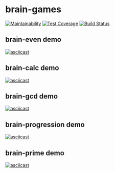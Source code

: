 # brain-games

[![Maintainability](https://api.codeclimate.com/v1/badges/a99a88d28ad37a79dbf6/maintainability)](https://codeclimate.com/github/codeclimate/codeclimate/maintainability)
[![Test Coverage](https://api.codeclimate.com/v1/badges/a99a88d28ad37a79dbf6/test_coverage)](https://codeclimate.com/github/codeclimate/codeclimate/test_coverage)
[![Build Status](https://travis-ci.org/maximvs286/frontend-project-lvl1.svg?branch=master)](https://travis-ci.org/maximvs286/frontend-project-lvl1)

## brain-even demo

[![asciicast](https://asciinema.org/a/282511.svg)](https://asciinema.org/a/282511)

## brain-calc demo

[![asciicast](https://asciinema.org/a/282509.svg)](https://asciinema.org/a/282509)

## brain-gcd demo

[![asciicast](https://asciinema.org/a/282617.svg)](https://asciinema.org/a/282617)

## brain-progression demo

[![asciicast](https://asciinema.org/a/282966.svg)](https://asciinema.org/a/282966)

## brain-prime demo

[![asciicast](https://asciinema.org/a/282981.svg)](https://asciinema.org/a/282981)